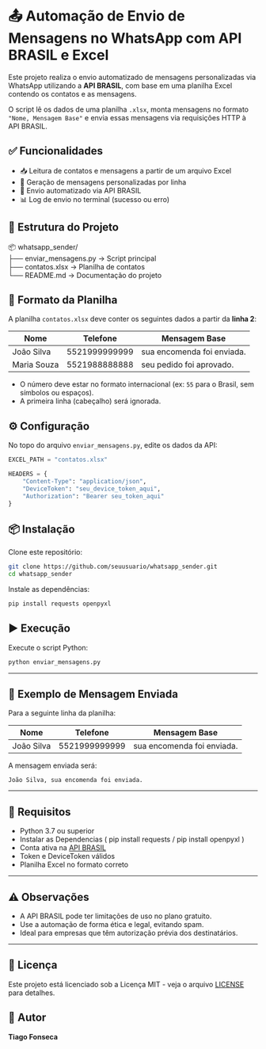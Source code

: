 
# 📤 Automação de Envio de Mensagens no WhatsApp com API BRASIL e Excel

Este projeto realiza o envio automatizado de mensagens personalizadas via WhatsApp utilizando a **API BRASIL**, com base em uma planilha Excel contendo os contatos e as mensagens.

O script lê os dados de uma planilha `.xlsx`, monta mensagens no formato `"Nome, Mensagem Base"` e envia essas mensagens via requisições HTTP à API BRASIL.

## ✅ Funcionalidades

- 📥 Leitura de contatos e mensagens a partir de um arquivo Excel
- 💬 Geração de mensagens personalizadas por linha
- 🚀 Envio automatizado via API BRASIL
- 📊 Log de envio no terminal (sucesso ou erro)

## 📁 Estrutura do Projeto

📦 whatsapp_sender/  
├── enviar_mensagens.py → Script principal  
├── contatos.xlsx → Planilha de contatos  
└── README.md → Documentação do projeto

## 📝 Formato da Planilha

A planilha `contatos.xlsx` deve conter os seguintes dados a partir da **linha 2**:

| Nome        | Telefone        | Mensagem Base               |
|-------------|-----------------|-----------------------------|
| João Silva  | 5521999999999   | sua encomenda foi enviada. |
| Maria Souza | 5521988888888   | seu pedido foi aprovado.   |

- O número deve estar no formato internacional (ex: `55` para o Brasil, sem símbolos ou espaços).
- A primeira linha (cabeçalho) será ignorada.

## ⚙️ Configuração

No topo do arquivo `enviar_mensagens.py`, edite os dados da API:

```python
EXCEL_PATH = "contatos.xlsx"

HEADERS = {
    "Content-Type": "application/json",
    "DeviceToken": "seu_device_token_aqui",
    "Authorization": "Bearer seu_token_aqui"
}
```

## 📦 Instalação

Clone este repositório:

```bash
git clone https://github.com/seuusuario/whatsapp_sender.git
cd whatsapp_sender
```

Instale as dependências:

```bash
pip install requests openpyxl
```

## ▶️ Execução

Execute o script Python:

```bash
python enviar_mensagens.py
```

---

## 💬 Exemplo de Mensagem Enviada

Para a seguinte linha da planilha:

| Nome        | Telefone        | Mensagem Base               |
|-------------|-----------------|-----------------------------|
| João Silva  | 5521999999999   | sua encomenda foi enviada. |

A mensagem enviada será:

```
João Silva, sua encomenda foi enviada.
```

---

## 🧾 Requisitos

- Python 3.7 ou superior
- Instalar as Dependencias ( pip install requests / pip install openpyxl )
- Conta ativa na [API BRASIL](https://apibrasil.me)
- Token e DeviceToken válidos
- Planilha Excel no formato correto

---

## ⚠️ Observações

- A API BRASIL pode ter limitações de uso no plano gratuito.
- Use a automação de forma ética e legal, evitando spam.
- Ideal para empresas que têm autorização prévia dos destinatários.

---
## 📄 Licença

Este projeto está licenciado sob a Licença MIT - veja o arquivo [LICENSE](LICENSE) para detalhes.

## 👤 Autor

**Tiago Fonseca**
